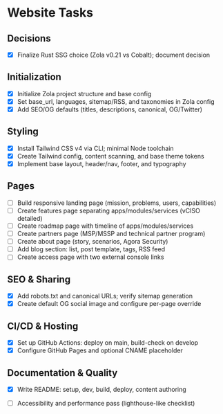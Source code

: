 # Website Tasks

## Decisions
- [x] Finalize Rust SSG choice (Zola v0.21 vs Cobalt); document decision

## Initialization
- [x] Initialize Zola project structure and base config
- [x] Set base_url, languages, sitemap/RSS, and taxonomies in Zola config
- [x] Add SEO/OG defaults (titles, descriptions, canonical, OG/Twitter)

## Styling
- [x] Install Tailwind CSS v4 via CLI; minimal Node toolchain
- [x] Create Tailwind config, content scanning, and base theme tokens
- [x] Implement base layout, header/nav, footer, and typography

## Pages
- [ ] Build responsive landing page (mission, problems, users, capabilities)
- [ ] Create features page separating apps/modules/services (vCISO detailed)
- [ ] Create roadmap page with timeline of apps/modules/services
- [ ] Create partners page (MSP/MSSP and technical partner program)
- [ ] Create about page (story, scenarios, Agora Security)
- [ ] Add blog section: list, post template, tags, RSS feed
- [ ] Create access page with two external console links

## SEO & Sharing
- [x] Add robots.txt and canonical URLs; verify sitemap generation
- [x] Create default OG social image and configure per-page override

## CI/CD & Hosting
- [x] Set up GitHub Actions: deploy on main, build-check on develop
- [x] Configure GitHub Pages and optional CNAME placeholder

## Documentation & Quality
- [x] Write README: setup, dev, build, deploy, content authoring
- [ ] Accessibility and performance pass (lighthouse-like checklist)

